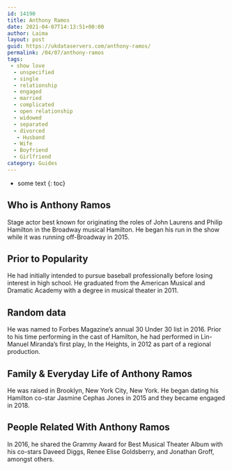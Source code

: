 ```yaml
---
id: 14190
title: Anthony Ramos
date: 2021-04-07T14:13:51+00:00
author: Laima
layout: post
guid: https://ukdataservers.com/anthony-ramos/
permalink: /04/07/anthony-ramos
tags:
 - show love
  - unspecified
  - single
  - relationship
  - engaged
  - married
  - complicated
  - open relationship
  - widowed
  - separated
  - divorced
   - Husband
  - Wife
  - Boyfriend
  - Girlfriend
category: Guides
---
```


* some text
{: toc}


## Who is Anthony Ramos
                  
                  
                  
Stage actor best known for originating the roles of John Laurens and Philip Hamilton in the Broadway musical Hamilton. He began his run in the show while it was running off-Broadway in 2015. 
                  
              
            
              
            
                
                
                
## Prior to Popularity
                  
                  
                  
He had initially intended to pursue baseball professionally before losing interest in high school. He graduated from the American Musical and Dramatic Academy with a degree in musical theater in 2011. 
                  
              
            
              
            
                
                
                
## Random data
                  
                  
                  
He was named to Forbes Magazine&#8217;s annual 30 Under 30 list in 2016. Prior to his time performing in the cast of Hamilton, he had performed in Lin-Manuel Miranda&#8217;s first play, In the Heights, in 2012 as part of a regional production. 
                  
              
            
              
            
                
                
                
## Family & Everyday Life of Anthony Ramos
                  
                  
                  
He was raised in Brooklyn, New York City, New York. He began dating his Hamilton co-star Jasmine Cephas Jones in 2015 and they became engaged in 2018.
                  
              
            
              
            
                
                
                
## People Related With Anthony Ramos
                  
                  
                  
In 2016, he shared the Grammy Award for Best Musical Theater Album with his co-stars Daveed Diggs, Renee Elise Goldsberry, and Jonathan Groff, amongst others. 
                  
              
            
              
            
                
              
            
              
              
            
            
              
            
          
          
          